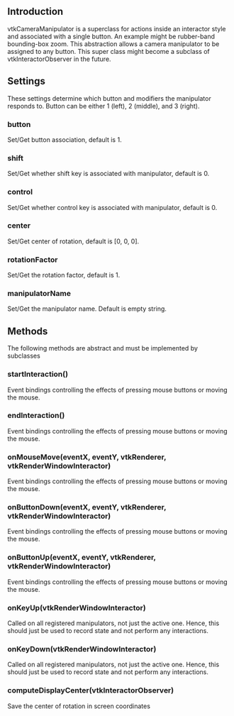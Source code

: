 ## Introduction

vtkCameraManipulator is a superclass for actions inside an interactor style
and associated with a single button. An example might be rubber-band
bounding-box zoom. This abstraction allows a camera manipulator to be
assigned to any button.  This super class might become a subclass of
vtkInteractorObserver in the future.

## Settings

These settings determine which button and modifiers the manipulator responds
to. Button can be either 1 (left), 2 (middle), and 3 (right).

### button

Set/Get button association, default is 1.

### shift

Set/Get whether shift key is associated with manipulator, default is 0.

### control

Set/Get whether control key is associated with manipulator, default is 0.

### center

Set/Get center of rotation, default is [0, 0, 0].

### rotationFactor

Set/Get the rotation factor, default is 1.

### manipulatorName

Set/Get the manipulator name.  Default is empty string.

## Methods

The following methods are abstract and must be implemented by subclasses

### startInteraction()

Event bindings controlling the effects of pressing mouse buttons or moving
the mouse.

### endInteraction()

Event bindings controlling the effects of pressing mouse buttons or moving
the mouse.

### onMouseMove(eventX, eventY, vtkRenderer, vtkRenderWindowInteractor)

Event bindings controlling the effects of pressing mouse buttons or moving
the mouse.

### onButtonDown(eventX, eventY, vtkRenderer, vtkRenderWindowInteractor)

Event bindings controlling the effects of pressing mouse buttons or moving
the mouse.

### onButtonUp(eventX, eventY, vtkRenderer, vtkRenderWindowInteractor)

Event bindings controlling the effects of pressing mouse buttons or moving
the mouse.

### onKeyUp(vtkRenderWindowInteractor)

Called on all registered manipulators, not just the active one. Hence, this
should just be used to record state and not perform any interactions.

### onKeyDown(vtkRenderWindowInteractor)

Called on all registered manipulators, not just the active one. Hence, this
should just be used to record state and not perform any interactions.

### computeDisplayCenter(vtkInteractorObserver)

Save the center of rotation in screen coordinates
